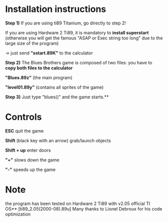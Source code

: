 # Installation instructions

**Step 1)** If you are using ti89 Titanium, go directly to step 2!
 
If you are using Hardware 2 Ti89, it is mandatory to **install superstart** (otherwise you will get the famous "ASAP or Exec string too long" due to the large size of the program)
 
->  just send **"sstart.89K"** to the calculator
 
  
  
**Step 2)** The Blues Brothers game is composed of two files: you have to **copy both files to the calculator**
 
**"Blues.89z"** (the main program)
 
**"level01.89y"** (contains all sprites of the game)
 
  
  
**Step 3)** Just type "blues()" and the game starts.**
 
# Controls
**ESC** quit the game
 
**Shift** (black key with an arrow) grab/launch objects
 
**Shift + up** enter doors
 
**"+"** slows down the game
 
**"-"** speeds up the game

# Note
 
the program has been tested on Hardware 2 Ti89 with v2.05 official TI OS** [ti89_2.05(2000-08).89u]
Many thanks to Lionel Debroux for his code optimization
